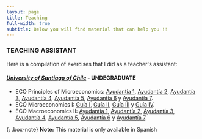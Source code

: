 ```yaml
---
layout: page
title: Teaching
full-width: true
subtitle: Below you will find material that can help you !!
---
```


### TEACHING ASSISTANT

Here is a compilation of exercises that I did as a teacher's assistant:

#### [_University of Santiago of Chile_](https://fae.usach.cl/) - UNDEGRADUATE
- ECO Principles of Microeconomics: [Ayudantía 1](../pdf/principles_micro/ayudantia_1_sol.pdf), [Ayudantía 2](../pdf/principles_micro/ayudantia_2_sol.pdf), [Ayudantía 3](../pdf/principles_micro/ayudantia_3_sol.pdf), [Ayudantía 4](../pdf/principles_micro/ayudantia_4_sol.pdf), [Ayudantía 5](../pdf/principles_micro/ayudantia_5_sol.pdf), [Ayudantía 6](../pdf/principles_micro/ayudantia_6_sol.pdf) y [Ayudantía 7](../pdf/principles_micro/ayudantia_7_sol.pdf).
- ECO Microeconomics I: [Guía I](../pdf/microeconomics/Guia-I-Solucion.pdf), [Guía II](../pdf/microeconomics/Guia-II-Solucion.pdf), [Guía III](../pdf/microeconomics/Guia-III-Solucion.pdf) y [Guía IV](../pdf/microeconomics/Guia-IV-Solucion.pdf).
- ECO Macroeconomics II: [Ayudantía 1](../pdf/macroeconomics/ayudantia_1_sol.pdf), [Ayudantía 2](../pdf/macroeconomics/ayudantia_2_sol.pdf), [Ayudantía 3](../pdf/macroeconomics/ayudantia_3_sol.pdf), [Ayudantía 4](../pdf/macroeconomics/ayudantia_4_sol.pdf), [Ayudantía 5](../pdf/macroeconomics/ayudantia_5_sol.pdf), [Ayudantía 6](../pdf/macroeconomics/ayudantia_6_sol.pdf) y [Ayudantía 7](../pdf/macroeconomics/ayudantia_7_sol.pdf).


{: .box-note}
**Note:** This material is only available in Spanish
